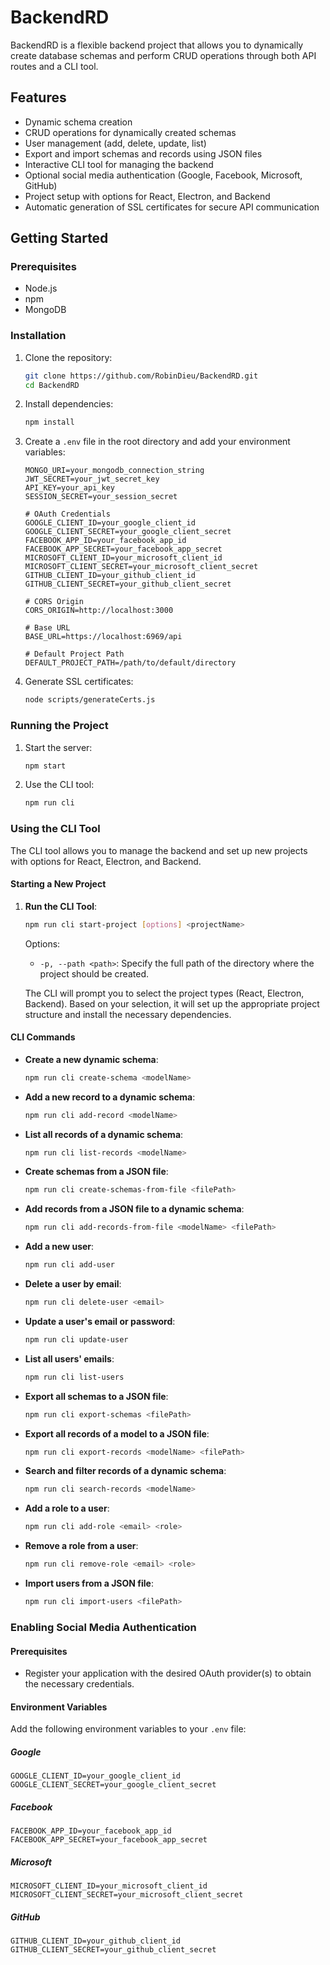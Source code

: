 # BackendRD

BackendRD is a flexible backend project that allows you to dynamically create database schemas and perform CRUD operations through both API routes and a CLI tool.

## Features

- Dynamic schema creation
- CRUD operations for dynamically created schemas
- User management (add, delete, update, list)
- Export and import schemas and records using JSON files
- Interactive CLI tool for managing the backend
- Optional social media authentication (Google, Facebook, Microsoft, GitHub)
- Project setup with options for React, Electron, and Backend
- Automatic generation of SSL certificates for secure API communication

## Getting Started

### Prerequisites

- Node.js
- npm
- MongoDB

### Installation

1. Clone the repository:

   ```bash
   git clone https://github.com/RobinDieu/BackendRD.git
   cd BackendRD
   ```

2. Install dependencies:

   ```bash
   npm install
   ```

3. Create a `.env` file in the root directory and add your environment variables:

   ```plaintext
   MONGO_URI=your_mongodb_connection_string
   JWT_SECRET=your_jwt_secret_key
   API_KEY=your_api_key
   SESSION_SECRET=your_session_secret

   # OAuth Credentials
   GOOGLE_CLIENT_ID=your_google_client_id
   GOOGLE_CLIENT_SECRET=your_google_client_secret
   FACEBOOK_APP_ID=your_facebook_app_id
   FACEBOOK_APP_SECRET=your_facebook_app_secret
   MICROSOFT_CLIENT_ID=your_microsoft_client_id
   MICROSOFT_CLIENT_SECRET=your_microsoft_client_secret
   GITHUB_CLIENT_ID=your_github_client_id
   GITHUB_CLIENT_SECRET=your_github_client_secret

   # CORS Origin
   CORS_ORIGIN=http://localhost:3000

   # Base URL
   BASE_URL=https://localhost:6969/api

   # Default Project Path
   DEFAULT_PROJECT_PATH=/path/to/default/directory
   ```

4. Generate SSL certificates:

   ```bash
   node scripts/generateCerts.js
   ```

### Running the Project

1. Start the server:

   ```bash
   npm start
   ```

2. Use the CLI tool:
   ```bash
   npm run cli
   ```

### Using the CLI Tool

The CLI tool allows you to manage the backend and set up new projects with options for React, Electron, and Backend.

#### Starting a New Project

1. **Run the CLI Tool**:

   ```bash
   npm run cli start-project [options] <projectName>
   ```

   Options:

   - `-p, --path <path>`: Specify the full path of the directory where the project should be created.

   The CLI will prompt you to select the project types (React, Electron, Backend). Based on your selection, it will set up the appropriate project structure and install the necessary dependencies.

#### CLI Commands

- **Create a new dynamic schema**:

  ```bash
  npm run cli create-schema <modelName>
  ```

- **Add a new record to a dynamic schema**:

  ```bash
  npm run cli add-record <modelName>
  ```

- **List all records of a dynamic schema**:

  ```bash
  npm run cli list-records <modelName>
  ```

- **Create schemas from a JSON file**:

  ```bash
  npm run cli create-schemas-from-file <filePath>
  ```

- **Add records from a JSON file to a dynamic schema**:

  ```bash
  npm run cli add-records-from-file <modelName> <filePath>
  ```

- **Add a new user**:

  ```bash
  npm run cli add-user
  ```

- **Delete a user by email**:

  ```bash
  npm run cli delete-user <email>
  ```

- **Update a user's email or password**:

  ```bash
  npm run cli update-user
  ```

- **List all users' emails**:

  ```bash
  npm run cli list-users
  ```

- **Export all schemas to a JSON file**:

  ```bash
  npm run cli export-schemas <filePath>
  ```

- **Export all records of a model to a JSON file**:

  ```bash
  npm run cli export-records <modelName> <filePath>
  ```

- **Search and filter records of a dynamic schema**:

  ```bash
  npm run cli search-records <modelName>
  ```

- **Add a role to a user**:

  ```bash
  npm run cli add-role <email> <role>
  ```

- **Remove a role from a user**:

  ```bash
  npm run cli remove-role <email> <role>
  ```

- **Import users from a JSON file**:

  ```bash
  npm run cli import-users <filePath>
  ```

### Enabling Social Media Authentication

#### Prerequisites

- Register your application with the desired OAuth provider(s) to obtain the necessary credentials.

#### Environment Variables

Add the following environment variables to your `.env` file:

##### Google

```plaintext
GOOGLE_CLIENT_ID=your_google_client_id
GOOGLE_CLIENT_SECRET=your_google_client_secret
```

##### Facebook

```plaintext
FACEBOOK_APP_ID=your_facebook_app_id
FACEBOOK_APP_SECRET=your_facebook_app_secret
```

##### Microsoft

```plaintext
MICROSOFT_CLIENT_ID=your_microsoft_client_id
MICROSOFT_CLIENT_SECRET=your_microsoft_client_secret
```

##### GitHub

```plaintext
GITHUB_CLIENT_ID=your_github_client_id
GITHUB_CLIENT_SECRET=your_github_client_secret
```
